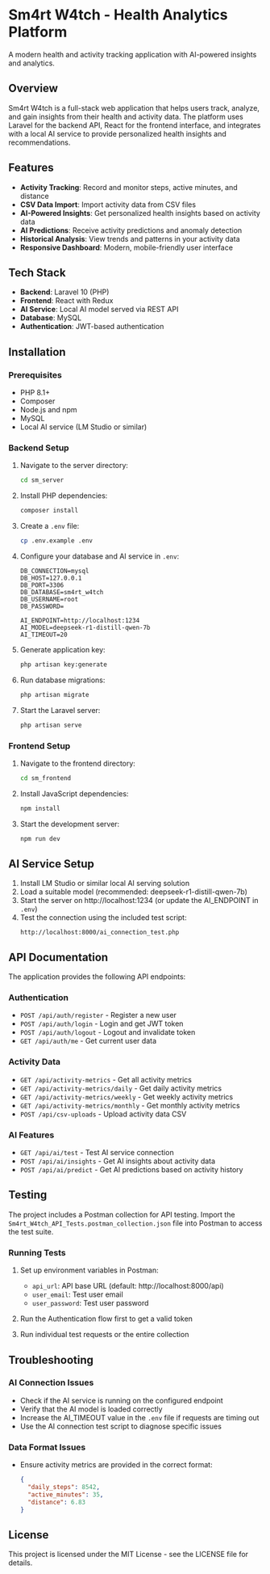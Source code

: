 # Sm4rt W4tch - Health Analytics Platform

A modern health and activity tracking application with AI-powered insights and analytics.

## Overview

Sm4rt W4tch is a full-stack web application that helps users track, analyze, and gain insights from their health and activity data. The platform uses Laravel for the backend API, React for the frontend interface, and integrates with a local AI service to provide personalized health insights and recommendations.

## Features

- **Activity Tracking**: Record and monitor steps, active minutes, and distance
- **CSV Data Import**: Import activity data from CSV files
- **AI-Powered Insights**: Get personalized health insights based on activity data
- **AI Predictions**: Receive activity predictions and anomaly detection
- **Historical Analysis**: View trends and patterns in your activity data
- **Responsive Dashboard**: Modern, mobile-friendly user interface

## Tech Stack

- **Backend**: Laravel 10 (PHP)
- **Frontend**: React with Redux
- **AI Service**: Local AI model served via REST API
- **Database**: MySQL
- **Authentication**: JWT-based authentication

## Installation

### Prerequisites

- PHP 8.1+
- Composer
- Node.js and npm
- MySQL
- Local AI service (LM Studio or similar)

### Backend Setup

1. Navigate to the server directory:

   ```bash
   cd sm_server
   ```

2. Install PHP dependencies:

   ```bash
   composer install
   ```

3. Create a `.env` file:

   ```bash
   cp .env.example .env
   ```

4. Configure your database and AI service in `.env`:

   ```
   DB_CONNECTION=mysql
   DB_HOST=127.0.0.1
   DB_PORT=3306
   DB_DATABASE=sm4rt_w4tch
   DB_USERNAME=root
   DB_PASSWORD=

   AI_ENDPOINT=http://localhost:1234
   AI_MODEL=deepseek-r1-distill-qwen-7b
   AI_TIMEOUT=20
   ```

5. Generate application key:

   ```bash
   php artisan key:generate
   ```

6. Run database migrations:

   ```bash
   php artisan migrate
   ```

7. Start the Laravel server:
   ```bash
   php artisan serve
   ```

### Frontend Setup

1. Navigate to the frontend directory:

   ```bash
   cd sm_frontend
   ```

2. Install JavaScript dependencies:

   ```bash
   npm install
   ```

3. Start the development server:
   ```bash
   npm run dev
   ```

## AI Service Setup

1. Install LM Studio or similar local AI serving solution
2. Load a suitable model (recommended: deepseek-r1-distill-qwen-7b)
3. Start the server on http://localhost:1234 (or update the AI_ENDPOINT in `.env`)
4. Test the connection using the included test script:
   ```
   http://localhost:8000/ai_connection_test.php
   ```

## API Documentation

The application provides the following API endpoints:

### Authentication

- `POST /api/auth/register` - Register a new user
- `POST /api/auth/login` - Login and get JWT token
- `POST /api/auth/logout` - Logout and invalidate token
- `GET /api/auth/me` - Get current user data

### Activity Data

- `GET /api/activity-metrics` - Get all activity metrics
- `GET /api/activity-metrics/daily` - Get daily activity metrics
- `GET /api/activity-metrics/weekly` - Get weekly activity metrics
- `GET /api/activity-metrics/monthly` - Get monthly activity metrics
- `POST /api/csv-uploads` - Upload activity data CSV

### AI Features

- `GET /api/ai/test` - Test AI service connection
- `POST /api/ai/insights` - Get AI insights about activity data
- `POST /api/ai/predict` - Get AI predictions based on activity history

## Testing

The project includes a Postman collection for API testing. Import the `Sm4rt_W4tch_API_Tests.postman_collection.json` file into Postman to access the test suite.

### Running Tests

1. Set up environment variables in Postman:

   - `api_url`: API base URL (default: http://localhost:8000/api)
   - `user_email`: Test user email
   - `user_password`: Test user password

2. Run the Authentication flow first to get a valid token
3. Run individual test requests or the entire collection

## Troubleshooting

### AI Connection Issues

- Check if the AI service is running on the configured endpoint
- Verify that the AI model is loaded correctly
- Increase the AI_TIMEOUT value in the `.env` file if requests are timing out
- Use the AI connection test script to diagnose specific issues

### Data Format Issues

- Ensure activity metrics are provided in the correct format:
  ```json
  {
    "daily_steps": 8542,
    "active_minutes": 35,
    "distance": 6.83
  }
  ```

## License

This project is licensed under the MIT License - see the LICENSE file for details.
